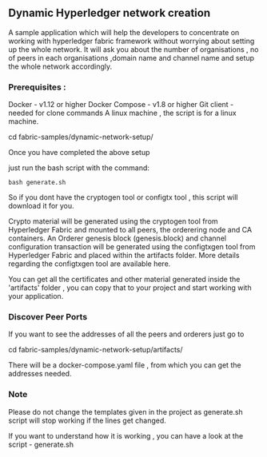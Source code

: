 ## Dynamic Hyperledger network creation

A sample application which will help the developers to concentrate on working with hyperledger fabric framework without worrying about setting up the whole network.
It will ask you about the number of organisations , no of peers in each organisations ,domain name and channel name and setup the whole network accordingly.



### Prerequisites :

Docker - v1.12 or higher
Docker Compose - v1.8 or higher
Git client - needed for clone commands
A linux machine , the script is for a linux machine.


cd fabric-samples/dynamic-network-setup/

Once you have completed the above setup

just run the bash script with the command:

```
bash generate.sh
```


So if you dont have the cryptogen tool or configtx tool , this script will download it for you.

Crypto material will be  generated using the cryptogen tool from Hyperledger Fabric and mounted to all peers, the orderering node and CA containers. 
An Orderer genesis block (genesis.block) and channel configuration transaction will be  generated using the configtxgen tool from Hyperledger Fabric and placed within the artifacts folder. More details regarding the configtxgen tool are available here.


You can get all the certificates and other material generated inside the 'artifacts' folder , you can copy that to your project and start working with your application.

### Discover Peer Ports

If you want to see the addresses of all the peers and orderers just go to

cd fabric-samples/dynamic-network-setup/artifacts/

There will be a docker-compose.yaml file , from which you can get the addresses needed.


### Note
Please do not change the templates given in the project as generate.sh script will stop working if the lines get changed.

If you want to understand how it is working , you can have a look at the script -  generate.sh


